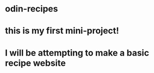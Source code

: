 # odin-recipes
# this is my first mini-project!
# I will be attempting to make a basic recipe website
